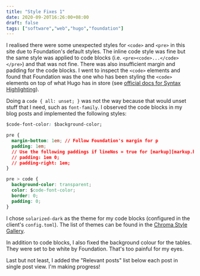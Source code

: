 ```yaml
---
title: "Style Fixes 1"
date: 2020-09-20T16:26:00+08:00
draft: false
tags: ["software","web","hugo","foundation"]
---
```

I realised there were some unexpected styles for `<code>` and `<pre>` in this site due to Foundation's default styles. The inline code style was fine but the same style was applied to code blocks (i.e. `<pre><code>...</code></pre>`) and that was not fine. There was also insufficient margin and padding for the code blocks. I went to inspect the `<code>` elements and found that Foundation was the one who has been styling the `<code>` elements on top of what Hugo has in store (see [official docs for Syntax Highlighting](https://gohugo.io/content-management/syntax-highlighting/)).

Doing a `code { all: unset; }` was not the way because that would unset stuff that I need, such as `font-family`. I observed the code blocks in my blog posts and implemented the following styles:

```css
$code-font-color: $background-color;

pre {
  margin-bottom: 1em; // Follow Foundation's margin for p
  padding: 1em;
  // Use the following paddings if lineNos = true for [markup][markup.highlight]
  // padding: 1em 0;
  // padding-right: 1em;
}

pre > code {
  background-color: transparent;
  color: $code-font-color;
  border: 0;
  padding: 0;
}
```

I chose `solarized-dark` as the theme for my code blocks (configured in the client's `config.toml`). The list of themes can be found in the [Chroma Style Gallery](https://xyproto.github.io/splash/docs/all.html).

In addition to code blocks, I also fixed the background colour for the tables. They were set to be white by Foundation. That's too painful for my eyes.

Last but not least, I added the "Relevant posts" list below each post in single post view. I'm making progress!
